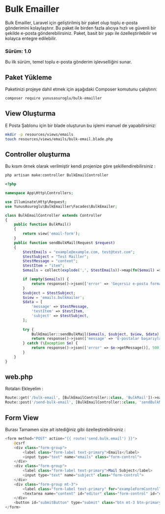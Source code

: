 # Bulk Emailler

Bulk Emailler, Laravel için geliştirilmiş bir paket olup toplu e-posta gönderimini kolaylaştırır. Bu paket ile birden fazla alıcıya hızlı ve güvenli bir şekilde e-posta gönderebilirsiniz. Paket, basit bir yapı ile özelleştirilebilir ve kolayca entegre edilebilir.

### Sürüm: 1.0

Bu ilk sürüm, temel toplu e-posta gönderim işlevselliğini sunar.

## Paket Yükleme

Paketinizi projeye dahil etmek için aşağıdaki Composer komutunu çalıştırın:

```bash
composer require yunusasuroglu/bulk-emailler
```
## View Oluşturma

E Posta Şablonu için bir blade oluşturun bu işlemi manuel de yapabilirsiniz:

```bash
mkdir -p resources/views/emails
touch resources/views/emails/bulk-email.blade.php
```

## Controller oluşturma

Bu kısım örnek olarak verilmiştir kendi projenize göre şekillendirebilirsiniz :

```bash
php artisan make:controller BulkEmailController
```

```php
<?php

namespace App\Http\Controllers;

use Illuminate\Http\Request;
use YunusAsuroglu\BulkEmailler\Facades\BulkEmailer;

class BulkEmailController extends Controller
{
    public function BulkMail()
    {
        return view('email-form');
    }
    public function sendBulkMail(Request $request)
    {        
        $testEmails = "example@example.com, test@test.com";
        $testSubject = "Test Mailler";
        $testMessage = "content";
        $testItem = "item";
        $emails = collect(explode(',', $testEmails))->map(fn($email) => trim($email))->filter(fn($email) => filter_var($email, FILTER_VALIDATE_EMAIL))->unique()->values()->all();

        if (empty($emails)) {
            return response()->json(['error' => 'Geçersiz e-posta formatı.'], 400);
        }
        $subject = $testSubject;
        $view = 'emails.bulkmailer';
        $data = [
            'message' => $testMessage,
            'testItem' => $testItem,
            'subject' => $testSubject,
        ];
    
        try {
            BulkEmailer::sendBulkMail($emails, $subject, $view, $data);
            return response()->json(['message' => 'E-postalar başarıyla gönderildi!']);
        } catch (\Exception $e) {
            return response()->json(['error' => $e->getMessage()], 500); // Hata mesajını göster
        }
    }
}
```

## web.php

Rotaları Ekleyelim :

```php
Route::get('/bulk-email', [BulkEmailController::class, 'BulkMail'])->name('bulk.email');
Route::post('/send-bulk-email', [BulkEmailController::class, 'sendBulkMail'])->name('send.bulk.email');
```

## Form View

Burası Tamamen size ait istediğiniz gibi özelleştirebilirsiniz :

```php
<form method="POST" action="{{ route('send.bulk.email') }}">
    @csrf
    <div class="form-group">
        <label class="form-label text-primary">Emails</label>
        <input type="text" name="emails" class="form-control">
    </div>
    <div class="form-group">
        <label class="form-label text-primary">Mail Subject</label>
        <input type="text" name="subject" class="form-control">
    </div>
    <div class="form-group mt-3">
        <label class="form-label text-primary" for="exampleFormControlTextarea1">Mail Content</label>
        <textarea name="content" id="editor" class="form-control" id="exampleFormControlTextarea1" rows="5"></textarea>
    </div>
    <button id="submitButton" type="submit" class="btn mt-3 btn-primary">Send</button>
</form>
```
